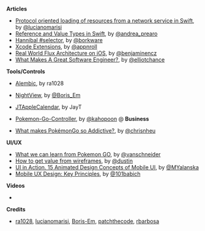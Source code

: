 
**Articles**

* [Protocol oriented loading of resources from a network service in Swift](http://www.marisibrothers.com/2016/07/protocol-oriented-loading-of-resources.html), by [@lucianomarisi](https://twitter.com/lucianomarisi)
* [Reference and Value Types in Swift](https://medium.com/capital-one-developers/reference-and-value-types-in-swift-de792db330b2), by [@andrea_prearo](https://twitter.com/andrea_prearo)
* [Hannibal #selector](https://www.bignerdranch.com/blog/hannibal-selector/), by [@borkware](https://twitter.com/borkware)
* [Xcode Extensions](https://medium.com/appnroll-publication/xcode-extensions-db289d8230b), by [@appnroll](https://twitter.com/appnroll)
* [Real World Flux Architecture on iOS](http://blog.benjamin-encz.de/post/real-world-flux-ios/), by [@benjaminencz](https://twitter.com/benjaminencz)
* [What Makes A Great Software Engineer?](https://elliot.land/what-makes-a-great-software-engineer), by [@elliotchance](https://twitter.com/elliotchance)


**Tools/Controls**

* [Alembic](https://github.com/ra1028/Alembic), by ra1028
* [NightView](https://github.com/Boris-Em/NightView), by [@Boris_Em](https://twitter.com/Boris_Em)
* [JTAppleCalendar](https://github.com/patchthecode/JTAppleCalendar), by JayT
* [Pokemon-Go-Controller](https://github.com/kahopoon/Pokemon-Go-Controller), by [@kahopoon](https://github.com/kahopoon)
@
**Business**

* [What makes PokémonGo so Addictive?](https://medium.com/@chrisnheu/what-makes-pokémongo-so-addictive-a6a841bb5286), by [@chrisnheu](https://twitter.com/chrisnheu)

**UI/UX**

* [What we can learn from Pokemon GO](https://medium.com/desk-of-van-schneider/what-we-can-learn-from-pokemon-go-adf413fc2eb0), by [@vanschneider](https://twitter.com/vanschneider)
* [How to get value from wireframes](https://medium.com/@dustin/how-to-get-value-from-wireframes-f40c2cf27960), by [@dustin](https://twitter.com/dustin)
* [UI in Action. 15 Animated Design Concepts of Mobile UI](http://tubikstudio.com/ui-in-action-15-animated-design-concepts-of-mobile-ui/), by [@MYalanska](https://twitter.com/MYalanska)
* [Mobile UX Design: Key Principles](http://babich.biz/mobile-ux-design-key-principles-2/), by [@101babich](https://twitter.com/101babich)

**Videos**

*

**Credits**

* [ra1028](https://github.com/ra1028), [lucianomarisi](https://github.com/lucianomarisi), [Boris-Em](https://github.com/Boris-Em), [patchthecode](https://github.com/patchthecode), [rbarbosa](https://github.com/rbarbosa)
